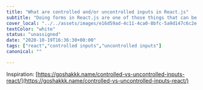 ```yaml
---
title: "What are controlled and/or uncontrolled inputs in React.js"
subtitle: "Doing forms in React.js are one of those things that can be a little anoying"
cover_local: "../../assets/images/e16d59ad-4c11-4ca0-8bfc-5a9d147c6c2e.jpeg"
textColor: "white"
status: "unassigned"
date: "2020-10-19T16:36:30+00:00"
tags: ["react","controlled inputs","uncontrolled inputs"]
canonical: ""

---
```


Inspiration:
[https://goshakkk.name/controlled-vs-uncontrolled-inputs-react/](https://goshakkk.name/controlled-vs-uncontrolled-inputs-react/)
